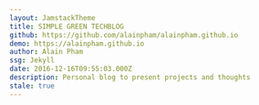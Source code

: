 ```yaml
---
layout: JamstackTheme
title: SIMPLE GREEN TECHBLOG
github: https://github.com/alainpham/alainpham.github.io
demo: https://alainpham.github.io
author: Alain Pham
ssg: Jekyll
date: 2016-12-16T09:55:03.000Z
description: Personal blog to present projects and thoughts
stale: true
---
```

